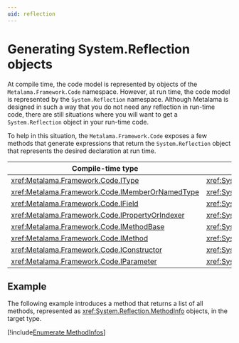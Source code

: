```yaml
---
uid: reflection
---
```


# Generating System.Reflection objects

At compile time, the code model is represented by objects of the `Metalama.Framework.Code` namespace. However, at run time, the code model is represented by the `System.Reflection` namespace. Although Metalama is designed in such a way that you do not need any reflection in run-time code, there are still situations where you will want to get a `System.Reflection` object in your run-time code.

To help in this situation, the  `Metalama.Framework.Code` exposes a few methods that generate expressions that return the `System.Reflection` object that represents the desired declaration at run time.


| Compile-time type | Run-time type | Conversion method
|------------------|-|-
| <xref:Metalama.Framework.Code.IType> | <xref:System.Type> | <xref:Metalama.Framework.Code.IType.ToType>
| <xref:Metalama.Framework.Code.IMemberOrNamedType> | <xref:System.Reflection.MemberInfo> | <xref:Metalama.Framework.Code.IMemberOrNamedType.ToMemberInfo>
| <xref:Metalama.Framework.Code.IField> | <xref:System.Reflection.FieldInfo> | <xref:Metalama.Framework.Code.IField.ToFieldInfo>
| <xref:Metalama.Framework.Code.IPropertyOrIndexer> | <xref:System.Reflection.PropertyInfo> | <xref:Metalama.Framework.Code.IPropertyOrIndexer.ToPropertyInfo>
| <xref:Metalama.Framework.Code.IMethodBase> | <xref:System.Reflection.MethodBase> | <xref:Metalama.Framework.Code.IMethodBase.ToMethodBase>
| <xref:Metalama.Framework.Code.IMethod> | <xref:System.Reflection.MethodInfo> | <xref:Metalama.Framework.Code.IMethod.ToMethodInfo>
| <xref:Metalama.Framework.Code.IConstructor> | <xref:System.Reflection.ConstructorInfo> | <xref:Metalama.Framework.Code.IConstructor.ToConstructorInfo>
| <xref:Metalama.Framework.Code.IParameter> | <xref:System.Reflection.ParameterInfo> | <xref:Metalama.Framework.Code.IParameter.ToParameterInfo>


## Example

The following example introduces a method that returns a list of all methods, represented as <xref:System.Reflection.MethodInfo> objects, in the target type.

[!include[Enumerate MethodInfos](../../../code/Metalama.Documentation.SampleCode.AspectFramework/EnumerateMethodInfos.cs)]


